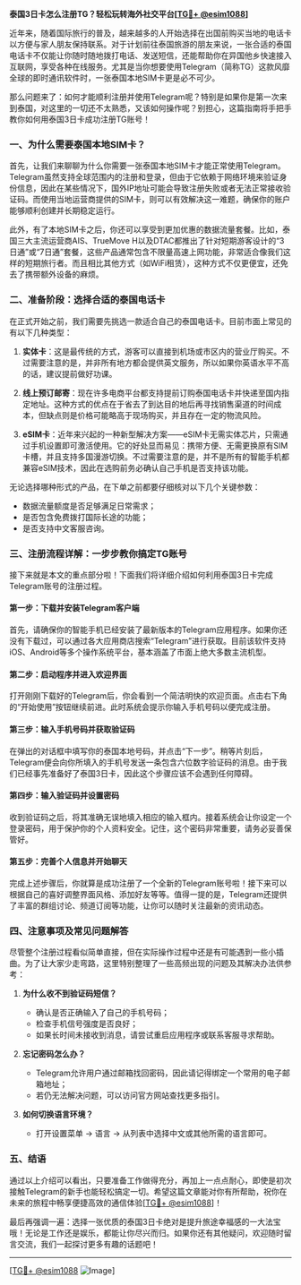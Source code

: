 **泰国3日卡怎么注册TG？轻松玩转海外社交平台[[TG💪+ @esim1088](https://t.me/s/esim1088)]**

近年来，随着国际旅行的普及，越来越多的人开始选择在出国前购买当地的电话卡以方便与家人朋友保持联系。对于计划前往泰国旅游的朋友来说，一张合适的泰国电话卡不仅能让你随时随地拨打电话、发送短信，还能帮助你在异国他乡快速接入互联网，享受各种在线服务。尤其是当你想要使用Telegram（简称TG）这款风靡全球的即时通讯软件时，一张泰国本地SIM卡更是必不可少。

那么问题来了：如何才能顺利注册并使用Telegram呢？特别是如果你是第一次来到泰国，对这里的一切还不太熟悉，又该如何操作呢？别担心，这篇指南将手把手教你如何用泰国3日卡成功注册TG账号！

### 一、为什么需要泰国本地SIM卡？

首先，让我们来聊聊为什么你需要一张泰国本地SIM卡才能正常使用Telegram。Telegram虽然支持全球范围内的注册和登录，但由于它依赖于网络环境来验证身份信息，因此在某些情况下，国外IP地址可能会导致注册失败或者无法正常接收验证码。而使用当地运营商提供的SIM卡，则可以有效解决这一难题，确保你的账户能够顺利创建并长期稳定运行。

此外，有了本地SIM卡之后，你还可以享受到更加优惠的数据流量套餐。比如，泰国三大主流运营商AIS、TrueMove H以及DTAC都推出了针对短期游客设计的“3日通”或“7日通”套餐，这些产品通常包含不限量高速上网功能，非常适合像我们这样的短期旅行者。而且相比其他方式（如WiFi租赁），这种方式不仅更便宜，还免去了携带额外设备的麻烦。

### 二、准备阶段：选择合适的泰国电话卡

在正式开始之前，我们需要先挑选一款适合自己的泰国电话卡。目前市面上常见的有以下几种类型：

1. **实体卡**：这是最传统的方式，游客可以直接到机场或市区内的营业厅购买。不过需要注意的是，并非所有地方都会提供英文服务，所以如果你英语水平不高的话，建议提前做好功课。
   
2. **线上预订邮寄**：现在许多电商平台都支持提前订购泰国电话卡并快递至国内指定地址。这种方式的优点在于省去了到达目的地后再寻找销售渠道的时间成本，但缺点则是价格可能略高于现场购买，并且存在一定的物流风险。

3. **eSIM卡**：近年来兴起的一种新型解决方案——eSIM卡无需实体芯片，只需通过手机设置即可激活使用。它的好处显而易见：携带方便、无需更换原有SIM卡槽，并且支持多国漫游切换。不过需要注意的是，并不是所有的智能手机都兼容eSIM技术，因此在选购前务必确认自己手机是否支持该功能。

无论选择哪种形式的产品，在下单之前都要仔细核对以下几个关键参数：
- 数据流量额度是否足够满足日常需求；
- 是否包含免费拨打国际长途的功能；
- 是否支持中文客服咨询。

### 三、注册流程详解：一步步教你搞定TG账号

接下来就是本文的重点部分啦！下面我们将详细介绍如何利用泰国3日卡完成Telegram账号的注册过程。

#### 第一步：下载并安装Telegram客户端
首先，请确保你的智能手机已经安装了最新版本的Telegram应用程序。如果你还没有下载过，可以通过各大应用商店搜索“Telegram”进行获取。目前该软件支持iOS、Android等多个操作系统平台，基本涵盖了市面上绝大多数主流机型。

#### 第二步：启动程序并进入欢迎界面
打开刚刚下载好的Telegram后，你会看到一个简洁明快的欢迎页面。点击右下角的“开始使用”按钮继续前进。此时系统会提示你输入手机号码以便完成注册。

#### 第三步：输入手机号码并获取验证码
在弹出的对话框中填写你的泰国本地号码，并点击“下一步”。稍等片刻后，Telegram便会向你所填入的手机号发送一条包含六位数字验证码的消息。由于我们已经事先准备好了泰国3日卡，因此这个步骤应该不会遇到任何障碍。

#### 第四步：输入验证码并设置密码
收到验证码之后，将其准确无误地填入相应的输入框内。接着系统会让你设定一个登录密码，用于保护你的个人资料安全。记住，这个密码非常重要，请务必妥善保管好。

#### 第五步：完善个人信息并开始聊天
完成上述步骤后，你就算是成功注册了一个全新的Telegram账号啦！接下来可以根据自己的喜好调整界面风格、添加好友等等。值得一提的是，Telegram还提供了丰富的群组讨论、频道订阅等功能，让你可以随时关注最新的资讯动态。

### 四、注意事项及常见问题解答

尽管整个注册过程看似简单直接，但在实际操作过程中还是有可能遇到一些小插曲。为了让大家少走弯路，这里特别整理了一些高频出现的问题及其解决办法供参考：

1. **为什么收不到验证码短信？**
   - 确认是否正确输入了自己的手机号码；
   - 检查手机信号强度是否良好；
   - 如果长时间未接收到消息，请尝试重启应用程序或联系客服寻求帮助。

2. **忘记密码怎么办？**
   - Telegram允许用户通过邮箱找回密码，因此请记得绑定一个常用的电子邮箱地址；
   - 若仍无法解决问题，可以访问官方网站查找更多指引。

3. **如何切换语言环境？**
   - 打开设置菜单 -> 语言 -> 从列表中选择中文或其他所需的语言即可。

### 五、结语

通过以上介绍可以看出，只要准备工作做得充分，再加上一点点耐心，即使是初次接触Telegram的新手也能轻松搞定一切。希望这篇文章能对你有所帮助，祝你在未来的旅程中畅享便捷高效的通信体验[[TG💪+ @esim1088](https://t.me/s/esim1088)]！

最后再强调一遍：选择一张优质的泰国3日卡绝对是提升旅途幸福感的一大法宝哦！无论是工作还是娱乐，都能让你尽兴而归。如果你还有其他疑问，欢迎随时留言交流，我们一起探讨更多有趣的话题吧！

---

[[TG💪+ @esim1088](https://t.me/s/esim1088) ![Image](https://i.postimg.cc/4NQfJmqS/Snipaste-2025-05-13-00-14-12.png)]